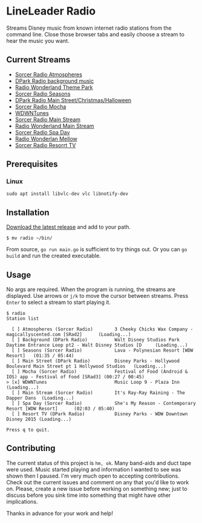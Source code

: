 # LineLeader Radio

Streams Disney music from known internet radio stations from the command line.
Close those browser tabs and easily choose a stream to hear the music
you want.

## Current Streams

- [Sorcer Radio Atmospheres](http://srsounds.com/popperSRloops.php)
- [DPark Radio background music](https://www.dparkradio.com/dparkradioplayerbm.html)
- [Radio Wonderland Theme Park](https://www.radiowonderland.co.uk/listen-live-theme-park)
- [Sorcer Radio Seasons](https://srsounds.com/popperSRseasons.php)
- [DPark Radio Main Street/Christmas/Halloween](https://www.dparkradio.com/dparkradioplayer1ch3mainstreet.html)
- [Sorcer Radio Mocha](https://srsounds.com/popperSRmocha.php)
- [WDWNTunes](https://live365.com/station/WDWNTunes-a31769)
- [Sorcer Radio Main Stream](https://srsounds.com/popperSRmocha.php)
- [Radio Wonderland Main Stream](https://www.radiowonderland.co.uk/listen-live-main-station)
- [Sorcer Radio Spa Day](https://srsounds.com/popperSRspaday.php)
- [Radio Wonderlan Mellow](https://www.radiowonderland.co.uk/listen-live-mellow)
- [Sorcer Radio Resorrt TV](https://www.dparkradio.com/dparkradioplayer1ch4.html)

## Prerequisites

### Linux

```
sudo apt install libvlc-dev vlc libnotify-dev
```

## Installation

[Download the latest
release](https://github.com/lineleader/radio/releases) and add
to your path.

```
$ mv radio ~/bin/
```

From source, `go run main.go` is sufficient to try things out. Or you can `go
build` and run the created executable. 

## Usage

No args are required. When the program is running, the streams are displayed.
Use arrows or `j/k` to move the cursor between streams. Press `Enter` to select
a stream to start playing it.

```
$ radio
Station list

  [ ] Atmospheres (Sorcer Radio)        3 Cheeky Chicks Wax Company - magicallyscented.com [SRad2]      (Loading...)
  [ ] Background (DPark Radio)          Walt Disney Studios Park Daytime Entrance Loop pt2 - Walt Disney Studios [D     (Loading...)
  [ ] Seasons (Sorcer Radio)            Lava - Polynesian Resort [WDW Resort]   (01:35 / 05:44)
  [ ] Main Street (DPark Radio)         Disney Parks - Hollywood Boulevard Main Street pt 1 Hollywood Studios   (Loading...)
  [ ] Mocha (Sorcer Radio)              Festival of Food (Android & IOS) app - Festival of Food [SRad3] (00:27 / 00:45)
> [x] WDWNTunes                         Music Loop 9 - Plaza Inn        (Loading...)
  [ ] Main Stream (Sorcer Radio)        It's Ray-Ray Raining - The Dapper Dans  (Loading...)
  [ ] Spa Day (Sorcer Radio)            She's My Reason - Contemporary Resort [WDW Resort]      (02:03 / 05:40)
  [ ] Resort TV (DPark Radio)           Disney Parks - WDW Downtown Disney 2015 (Loading...)

Press q to quit.
```

## Contributing

The current status of this project is `hm, ok`. Many band-aids and duct
tape were used. Music started playing and information I wanted to see was shown
then I paused. I'm very much open to accepting contributions. Check out the 
current issues and comment on any that you'd like to work on. Please, create a
new issue before working on something new; just to discuss before you sink time
into something that might have other implications.

Thanks in advance for your work and help!
